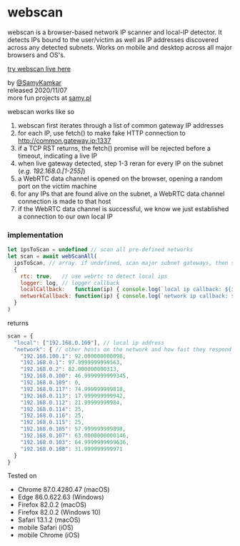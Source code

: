 # webscan

webscan is a browser-based network IP scanner and local-IP detector. It detects IPs bound to the user/victim as well as IP addresses discovered across any detected subnets. Works on mobile and desktop across all major browsers and OS's.

[try webscan live here](https://samy.pl/webscan/)<br>

by [@SamyKamkar](https://twitter.com/samykamkar)<br>
released 2020/11/07<br>
more fun projects at [samy.pl](https://samy.pl)<br>

webscan works like so
1. webscan first iterates through a list of common gateway IP addresses
2. for each IP, use fetch() to make fake HTTP connection to http://common.gateway.ip:1337
3. if a TCP RST returns, the fetch() promise will be rejected before a timeout, indicating a live IP
4. when live gateway detected, step 1-3 reran for every IP on the subnet (<i>e.g. 192.168.0.[1-255]</i>)
5. a WebRTC data channel is opened on the browser, opening a random port on the victim machine
6. for any IPs that are found alive on the subnet, a WebRTC data channel connection is made to that host
7. if the WebRTC data channel is successful, we know we just established a connection to our own local IP

### implementation
```javascript
let ipsToScan = undefined // scan all pre-defined networks
let scan = await webScanAll(
  ipsToScan, // array. if undefined, scan major subnet gateways, then scan live subnets. supports wildcards
  {
    rtc: true,   // use webrtc to detect local ips
    logger: log, // logger callback
    localCallback:   function(ip) { console.log(`local ip callback: ${ip}`)   },
    networkCallback: function(ip) { console.log(`network ip callback: ${ip}`) },
  }
)
```

returns
```javascript
scan = {
  "local": ["192.168.0.109"], // local ip address
  "network": { // other hosts on the network and how fast they respond
    "192.168.100.1": 92.000000000098,
    "192.168.0.1": 97.9999999999563,
    "192.168.0.2": 82.000000000313,
    "192.168.0.100": 46.9999999999345,
    "192.168.0.109": 0,
    "192.168.0.117": 74.999999999818,
    "192.168.0.113": 17.999999999942,
    "192.168.0.112": 21.99999999984,
    "192.168.0.114": 25,
    "192.168.0.116": 25,
    "192.168.0.115": 25,
    "192.168.0.105": 57.999999999898,
    "192.168.0.107": 63.0000000000146,
    "192.168.0.103": 64.9999999999636,
    "192.168.0.108": 31.999999999971
  }
}
```

Tested on
- Chrome 87.0.4280.47 (macOS)
- Edge 86.0.622.63 (Windows)
- Firefox 82.0.2 (macOS)
- Firefox 82.0.2 (Windows 10)
- Safari 13.1.2 (macOS)
- mobile Safari (iOS)
- mobile Chrome (iOS)
